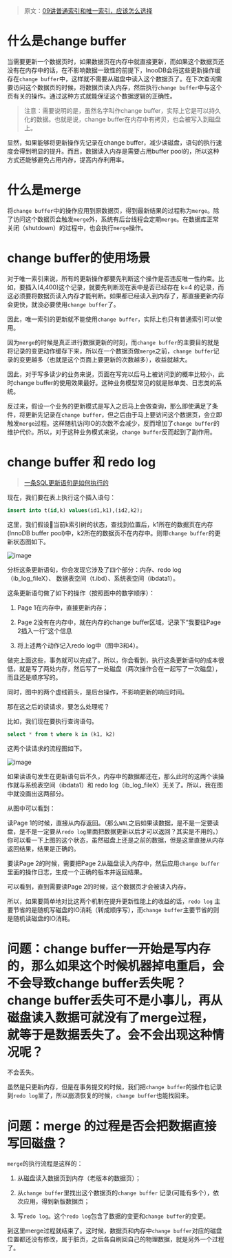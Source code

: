 

> 原文：[09讲普通索引和唯一索引，应该怎么选择](https://funnylog.gitee.io/mysql45/09%E8%AE%B2%E6%99%AE%E9%80%9A%E7%B4%A2%E5%BC%95%E5%92%8C%E5%94%AF%E4%B8%80%E7%B4%A2%E5%BC%95%EF%BC%8C%E5%BA%94%E8%AF%A5%E6%80%8E%E4%B9%88%E9%80%89%E6%8B%A9.html)

# 什么是change buffer

当需要更新一个数据页时，如果数据页在内存中就直接更新，而如果这个数据页还没有在内存中的话，在不影响数据一致性的前提下，InooDB会将这些更新操作缓存在`change buffer`中，这样就不需要从磁盘中读入这个数据页了。在下次查询需要访问这个数据页的时候，将数据页读入内存，然后执行`change buffer`中与这个页有关的操作。通过这种方式就能保证这个数据逻辑的正确性。

> 注意：需要说明的是，虽然名字叫作change buffer，实际上它是可以持久化的数据。也就是说，change buffer在内存中有拷贝，也会被写入到磁盘上。

显然，如果能够将更新操作先记录在change buffer，减少读磁盘，语句的执行速度会得到明显的提升。而且，数据读入内存是需要占用buffer pool的，所以这种方式还能够避免占用内存，提高内存利用率。

# 什么是merge

将`change buffer`中的操作应用到原数据页，得到最新结果的过程称为`merge`。除了访问这个数据页会触发`merge`外，系统有后台线程会定期`merge`。在数据库正常关闭（shutdown）的过程中，也会执行`merge`操作。

# change buffer的使用场景

对于唯一索引来说，所有的更新操作都要先判断这个操作是否违反唯一性约束。比如，要插入(4,400)这个记录，就要先判断现在表中是否已经存在 k=4 的记录，而这必须要将数据页读入内存才能判断。如果都已经读入到内存了，那直接更新内存会更快，就没必要使用`change buffer`了。

因此，唯一索引的更新就不能使用`change buffer`，实际上也只有普通索引可以使用。

因为`merge`的时候是真正进行数据更新的时刻，而`change buffer`的主要目的就是将记录的变更动作缓存下来，所以在一个数据页做`merge`之前，`change buffer`记录的变更越多（也就是这个页面上要更新的次数越多），收益就越大。

因此，对于写多读少的业务来说，页面在写完以后马上被访问到的概率比较小，此时change buffer的使用效果最好。这种业务模型常见的就是账单类、日志类的系统。

反过来，假设一个业务的更新模式是写入之后马上会做查询，那么即使满足了条件，将更新先记录在`change buffer`，但之后由于马上要访问这个数据页，会立即触发`merge`过程。这样随机访问IO的次数不会减少，反而增加了`change buffer`的维护代价。所以，对于这种业务模式来说，`change buffer`反而起到了副作用。

# change buffer 和 redo log

> [一条SQL更新语句是如何执行的](https://github.com/ProgrammerGoGo/document/blob/main/MySQL/%E4%B8%80%E6%9D%A1SQL%E6%9B%B4%E6%96%B0%E8%AF%AD%E5%8F%A5%E7%9A%84%E6%89%A7%E8%A1%8C%E6%B5%81%E7%A8%8B.md)

现在，我们要在表上执行这个插入语句：  
```sql
insert into t(id,k) values(id1,k1),(id2,k2);
```
这里，我们假设当前k索引树的状态，查找到位置后，k1所在的数据页在内存(InnoDB buffer pool)中，k2所在的数据页不在内存中。则带`change buffer`的更新状态图如下。

![image](https://github.com/ProgrammerGoGo/document/assets/98639494/a49e28f2-a59c-4545-ad1d-ebb05883969c)

分析这条更新语句，你会发现它涉及了四个部分：内存、redo log（ib_log_fileX）、 数据表空间（t.ibd）、系统表空间（ibdata1）。

这条更新语句做了如下的操作（按照图中的数字顺序）：

1. Page 1在内存中，直接更新内存；

2. Page 2没有在内存中，就在内存的change buffer区域，记录下“我要往Page 2插入一行”这个信息

3. 将上述两个动作记入redo log中（图中3和4）。

做完上面这些，事务就可以完成了。所以，你会看到，执行这条更新语句的成本很低，就是写了两处内存，然后写了一处磁盘（两次操作合在一起写了一次磁盘），而且还是顺序写的。

同时，图中的两个虚线箭头，是后台操作，不影响更新的响应时间。

那在这之后的读请求，要怎么处理呢？

比如，我们现在要执行查询语句。

```sql
select * from t where k in (k1, k2)
```

这两个读请求的流程图如下。

![image](https://github.com/ProgrammerGoGo/document/assets/98639494/1567d469-e868-4c36-8189-f8472d257cd1)

如果读语句发生在更新语句后不久，内存中的数据都还在，那么此时的这两个读操作就与系统表空间（ibdata1）和 redo log（ib_log_fileX）无关了。所以，我在图中就没画出这两部分。

从图中可以看到：

读Page 1的时候，直接从内存返回。（那么`WAL`之后如果读数据，是不是一定要读盘，是不是一定要从`redo log`里面把数据更新以后才可以返回？其实是不用的。）你可以看一下上图的这个状态，虽然磁盘上还是之前的数据，但是这里直接从内存返回结果，结果是正确的。

要读Page 2的时候，需要把Page 2从磁盘读入内存中，然后应用`change buffer`里面的操作日志，生成一个正确的版本并返回结果。

可以看到，直到需要读Page 2的时候，这个数据页才会被读入内存。

所以，如果要简单地对比这两个机制在提升更新性能上的收益的话，`redo log` 主要节省的是随机写磁盘的IO消耗（转成顺序写），而`change buffer`主要节省的则是随机读磁盘的IO消耗。

# 问题：change buffer一开始是写内存的，那么如果这个时候机器掉电重启，会不会导致change buffer丢失呢？change buffer丢失可不是小事儿，再从磁盘读入数据可就没有了merge过程，就等于是数据丢失了。会不会出现这种情况呢？

不会丢失。

虽然是只更新内存，但是在事务提交的时候，我们把`change buffer`的操作也记录到`redo log`里了，所以崩溃恢复的时候，`change buffer`也能找回来。

# 问题：merge 的过程是否会把数据直接写回磁盘？

`merge`的执行流程是这样的：

1. 从磁盘读入数据页到内存（老版本的数据页）；

2. 从`change buffer`里找出这个数据页的`change buffer` 记录(可能有多个），依次应用，得到新版数据页；

3. 写`redo log`。这个`redo log`包含了数据的变更和`change buffer`的变更。

到这里merge过程就结束了。这时候，数据页和内存中`change buffer`对应的磁盘位置都还没有修改，属于脏页，之后各自刷回自己的物理数据，就是另外一个过程了。
